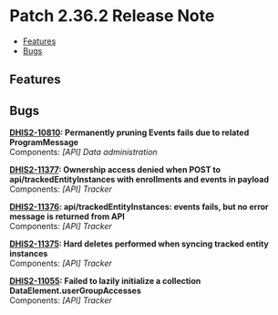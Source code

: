 # Patch 2.36.2 Release Note

- [Features](#Features)
- [Bugs](#Bugs)

## Features

## Bugs

**[DHIS2-10810](https://jira.dhis2.org/browse/DHIS2-10810): Permanently pruning Events fails due to related ProgramMessage**  
Components: _[API] Data administration_

**[DHIS2-11377](https://jira.dhis2.org/browse/DHIS2-11377): Ownership access denied when POST to api/trackedEntityInstances with enrollments and events in payload**  
Components: _[API] Tracker_

**[DHIS2-11376](https://jira.dhis2.org/browse/DHIS2-11376): api/trackedEntityInstances: events fails, but no error message is returned from API**  
Components: _[API] Tracker_

**[DHIS2-11375](https://jira.dhis2.org/browse/DHIS2-11375): Hard deletes performed when syncing tracked entity instances**  
Components: _[API] Tracker_

**[DHIS2-11055](https://jira.dhis2.org/browse/DHIS2-11055): Failed to lazily initialize a collection DataElement.userGroupAccesses**  
Components: _[API] Tracker_

